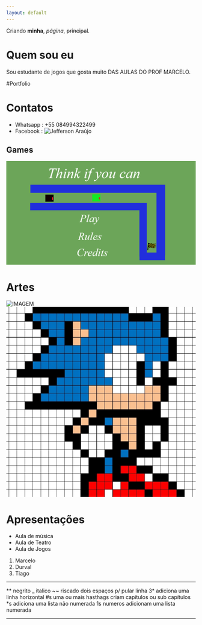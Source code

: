 ```yaml
---
layout: default
---
```


Criando **minha**, _página_, ~~principal~~.

# Quem sou eu

Sou estudante de jogos que gosta muito DAS AULAS DO PROF MARCELO.

#Portfolio

# Contatos

* Whatsapp : +55 084994322499
* Facebook : ![Jefferson Araújo]()

## Games

[![](Jogo1.png)](https://jefferson141.github.io/Pense%20se%20voc%C3%AA%20puder/)



# Artes

![IMAGEM](http://4.bp.blogspot.com/-97VP7e8NGkU/URkrLUZI57I/AAAAAAAAEQY/-cNg114yN1k/s1600/hulk_pixelart3_grid.png)
![](Sonic.png)

# Apresentações
* Aula de música
* Aula de Teatro
* Aula de Jogos

1. Marcelo
2. Durval
3. Tiago


* * *

** negrito
_ italico
~~ riscado
  dois espaços p/ pular linha
3* adiciona uma linha horizontal
#s uma ou mais hasthags criam capítulos ou sub capítulos
*s adiciona uma lista não numerada
1s numeros adicionam uma lista numerada

* * *




